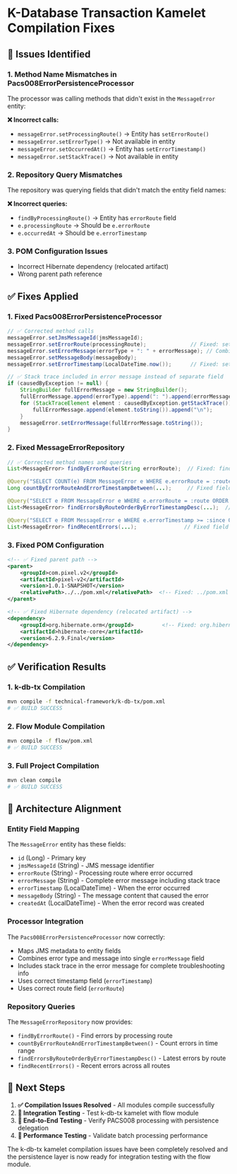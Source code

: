 # K-Database Transaction Kamelet Compilation Fixes

## 🐛 **Issues Identified**

### 1. **Method Name Mismatches in Pacs008ErrorPersistenceProcessor**

The processor was calling methods that didn't exist in the `MessageError` entity:

**❌ Incorrect calls:**

- `messageError.setProcessingRoute()` → Entity has `setErrorRoute()`
- `messageError.setErrorType()` → Not available in entity
- `messageError.setOccurredAt()` → Entity has `setErrorTimestamp()`
- `messageError.setStackTrace()` → Not available in entity

### 2. **Repository Query Mismatches**

The repository was querying fields that didn't match the entity field names:

**❌ Incorrect queries:**

- `findByProcessingRoute()` → Entity has `errorRoute` field
- `e.processingRoute` → Should be `e.errorRoute`
- `e.occurredAt` → Should be `e.errorTimestamp`

### 3. **POM Configuration Issues**

- Incorrect Hibernate dependency (relocated artifact)
- Wrong parent path reference

## ✅ **Fixes Applied**

### 1. **Fixed Pacs008ErrorPersistenceProcessor**

```java
// ✅ Corrected method calls
messageError.setJmsMessageId(jmsMessageId);
messageError.setErrorRoute(processingRoute);              // Fixed: setProcessingRoute → setErrorRoute
messageError.setErrorMessage(errorType + ": " + errorMessage); // Combined error type and message
messageError.setMessageBody(messageBody);
messageError.setErrorTimestamp(LocalDateTime.now());      // Fixed: setOccurredAt → setErrorTimestamp

// ✅ Stack trace included in error message instead of separate field
if (causedByException != null) {
    StringBuilder fullErrorMessage = new StringBuilder();
    fullErrorMessage.append(errorType).append(": ").append(errorMessage).append("\n\nStack Trace:\n");
    for (StackTraceElement element : causedByException.getStackTrace()) {
        fullErrorMessage.append(element.toString()).append("\n");
    }
    messageError.setErrorMessage(fullErrorMessage.toString());
}
```

### 2. **Fixed MessageErrorRepository**

```java
// ✅ Corrected method names and queries
List<MessageError> findByErrorRoute(String errorRoute);  // Fixed: findByProcessingRoute

@Query("SELECT COUNT(e) FROM MessageError e WHERE e.errorRoute = :route AND e.errorTimestamp BETWEEN :startTime AND :endTime")
Long countByErrorRouteAndErrorTimestampBetween(...);     // Fixed field references

@Query("SELECT e FROM MessageError e WHERE e.errorRoute = :route ORDER BY e.errorTimestamp DESC")
List<MessageError> findErrorsByRouteOrderByErrorTimestampDesc(...);  // Fixed field references

@Query("SELECT e FROM MessageError e WHERE e.errorTimestamp >= :since ORDER BY e.errorTimestamp DESC")
List<MessageError> findRecentErrors(...);               // Fixed field reference
```

### 3. **Fixed POM Configuration**

```xml
<!-- ✅ Fixed parent path -->
<parent>
    <groupId>com.pixel.v2</groupId>
    <artifactId>pixel-v2</artifactId>
    <version>1.0.1-SNAPSHOT</version>
    <relativePath>../../pom.xml</relativePath>  <!-- Fixed: ../pom.xml → ../../pom.xml -->
</parent>

<!-- ✅ Fixed Hibernate dependency (relocated artifact) -->
<dependency>
    <groupId>org.hibernate.orm</groupId>         <!-- Fixed: org.hibernate → org.hibernate.orm -->
    <artifactId>hibernate-core</artifactId>
    <version>6.2.9.Final</version>
</dependency>
```

## ✅ **Verification Results**

### 1. **k-db-tx Compilation**

```bash
mvn compile -f technical-framework/k-db-tx/pom.xml
# ✅ BUILD SUCCESS
```

### 2. **Flow Module Compilation**

```bash
mvn compile -f flow/pom.xml
# ✅ BUILD SUCCESS
```

### 3. **Full Project Compilation**

```bash
mvn clean compile
# ✅ BUILD SUCCESS
```

## 🎯 **Architecture Alignment**

### Entity Field Mapping

The `MessageError` entity has these fields:

- `id` (Long) - Primary key
- `jmsMessageId` (String) - JMS message identifier
- `errorRoute` (String) - Processing route where error occurred
- `errorMessage` (String) - Complete error message including stack trace
- `errorTimestamp` (LocalDateTime) - When the error occurred
- `messageBody` (String) - The message content that caused the error
- `createdAt` (LocalDateTime) - When the error record was created

### Processor Integration

The `Pacs008ErrorPersistenceProcessor` now correctly:

- Maps JMS metadata to entity fields
- Combines error type and message into single `errorMessage` field
- Includes stack trace in the error message for complete troubleshooting info
- Uses correct timestamp field (`errorTimestamp`)
- Uses correct route field (`errorRoute`)

### Repository Queries

The `MessageErrorRepository` now provides:

- `findByErrorRoute()` - Find errors by processing route
- `countByErrorRouteAndErrorTimestampBetween()` - Count errors in time range
- `findErrorsByRouteOrderByErrorTimestampDesc()` - Latest errors by route
- `findRecentErrors()` - Recent errors across all routes

## 🔄 **Next Steps**

1. **✅ Compilation Issues Resolved** - All modules compile successfully
2. **🔄 Integration Testing** - Test k-db-tx kamelet with flow module
3. **🔄 End-to-End Testing** - Verify PACS008 processing with persistence delegation
4. **🔄 Performance Testing** - Validate batch processing performance

The k-db-tx kamelet compilation issues have been completely resolved and the persistence layer is now ready for integration testing with the flow module.

